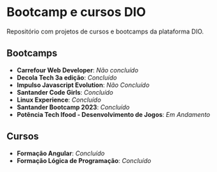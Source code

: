 # Bootcamp e cursos DIO

Repositório com projetos de cursos e bootcamps da plataforma DIO.
## Bootcamps
- **Carrefour Web Developer**: *Não concluído*
- **Decola Tech 3a edição**: *Concluído*
- **Impulso Javascript Evolution**: *Não Concluído*
- **Santander Code Girls**: *Concluído*
- **Linux Experience**: *Concluído*
- **Santander Bootcamp 2023**: *Concluído*
- **Potência Tech Ifood - Desenvolvimento de Jogos**: *Em Andamento*

## Cursos
- **Formação Angular**: *Concluído*
- **Formação Lógica de Programação**: *Concluído*
